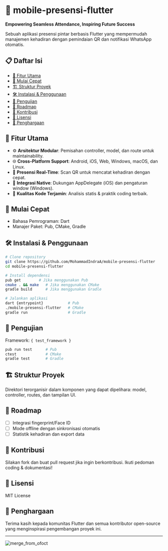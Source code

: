 # 📱 mobile-presensi-flutter

**Empowering Seamless Attendance, Inspiring Future Success**

Sebuah aplikasi presensi pintar berbasis Flutter yang mempermudah manajemen kehadiran dengan pemindaian QR dan notifikasi WhatsApp otomatis.

## 📋 Daftar Isi
- [🧩 Fitur Utama](#fitur-utama)
- [🚀 Mulai Cepat](#mulai-cepat)
- [🏗️ Struktur Proyek](#struktur-proyek)
- [🛠️ Instalasi & Penggunaan](#instalasi--penggunaan)
- [🧪 Pengujian](#pengujian)
- [📌 Roadmap](#roadmap)
- [🤝 Kontribusi](#kontribusi)
- [📝 Lisensi](#lisensi)
- [🙏 Penghargaan](#penghargaan)

## 🧩 Fitur Utama
- ⚙️ **Arsitektur Modular**: Pemisahan controller, model, dan route untuk maintainability.
- 🌐 **Cross-Platform Support**: Android, iOS, Web, Windows, macOS, dan Linux.
- 🧾 **Presensi Real-Time**: Scan QR untuk mencatat kehadiran dengan cepat.
- 🔗 **Integrasi Native**: Dukungan AppDelegate (iOS) dan pengaturan window (Windows).
- 🧼 **Kualitas Kode Terjamin**: Analisis statis & praktik coding terbaik.

## 🚀 Mulai Cepat
- Bahasa Pemrograman: Dart
- Manajer Paket: Pub, CMake, Gradle

## 🛠️ Instalasi & Penggunaan
```bash
# Clone repository
git clone https://github.com/MohammadIndraA/mobile-presensi-flutter
cd mobile-presensi-flutter

# Install dependensi
pub get        # Jika menggunakan Pub
cmake . && make   # Jika menggunakan CMake
gradle build      # Jika menggunakan Gradle

# Jalankan aplikasi
dart {entrypoint}           # Pub
./mobile-presensi-flutter   # CMake
gradle run                  # Gradle
```

## 🧪 Pengujian
Framework: `{ test_framework }`

```bash
pub run test      # Pub
ctest             # CMake
gradle test       # Gradle
```

## 🏗️ Struktur Proyek
Direktori terorganisir dalam komponen yang dapat dipelihara: model, controller, routes, dan tampilan UI.

## 📌 Roadmap
- [ ] Integrasi fingerprint/Face ID
- [ ] Mode offline dengan sinkronisasi otomatis
- [ ] Statistik kehadiran dan export data

## 🤝 Kontribusi
Silakan fork dan buat pull request jika ingin berkontribusi. Ikuti pedoman coding & dokumentasi!

## 📝 Lisensi
MIT License

## 🙏 Penghargaan
Terima kasih kepada komunitas Flutter dan semua kontributor open-source yang menginspirasi pengembangan proyek ini.

---

![merge_from_ofoct](https://github.com/MohammadIndraA/mobile-presensi-flutter/assets/139025404/5d69ff0d-ba9c-4320-98ef-96077f552cb1)
